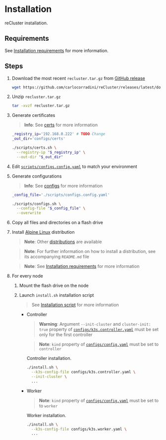 # Installation

reCluster installation.

## Requirements

See [Installation requirements](./installation_requirements.md) for more information.

## Steps

1. Download the most recent `recluster.tar.gz` from [GitHub release](https://github.com/carlocorradini/reCluster/releases/latest)

   ```sh
   wget https://github.com/carlocorradini/reCluster/releases/latest/download/recluster.tar.gz
   ```

1. Unzip `recluster.tar.gz`

   ```sh
   tar -xvzf recluster.tar.gz
   ```

1. Generate certificates

   > **Info**: See [certs](../scripts/README.md#📑-certssh) for more information

   ```sh
   _registry_ip='192.168.0.222' # TODO Change
   _out_dir='configs/certs'
   
   ./scripts/certs.sh \
     --registry-ip "$_registry_ip" \
     --out-dir "$_out_dir"
   ```

1. Edit [`scripts/configs.config.yaml`](../scripts/configs.config.yaml) to match your environment

1. Generate configurations

   > **Info**: See [configs](../scripts/README.md#📑-configssh) for more information

   ```sh
   _config_file='./scripts/configs.config.yaml'
   
   ./scripts/configs.sh \
     --config-file "$_config_file" \
     --overwrite
   ```

1. Copy all files and directories on a flash drive

1. Install [Alpine Linux](../distributions/alpine/) distribution

   > **Note**: Other [distributions](../distributions/) are available

   > **Note**: For further information on how to install a distribution, see its accompanying `README.md` file

   > **Note**: See [Installation requirements](./installation_requirements.md) for more information

1. For every node

   1. Mount the flash drive on the node

   1. Launch `install.sh` installation script

      > See [Installation script](./installation_script.md) for more information

      - Controller

        > **Warning**: Argument `--init-cluster` and `cluster-init: true` property of [`configs/k3s.controller.yaml`](../configs/k3s.controller.yaml) must be set only for the first controller

        > **Note**: `kind` property of [`configs/config.yaml`](../configs/config.yaml) must be set to `controller`

        Controller installation.

        ```sh
        ./install.sh \
          --k3s-config-file configs/k3s.controller.yaml \
          --init-cluster \
          ...
        ```

      - Worker

        > **Note**: `kind` property of [`configs/config.yaml`](../configs/config.yaml) must be set to to `worker`

        Worker installation.

        ```sh
        ./install.sh \
          --k3s-config-file configs/k3s.worker.yaml \
          ...
        ```
